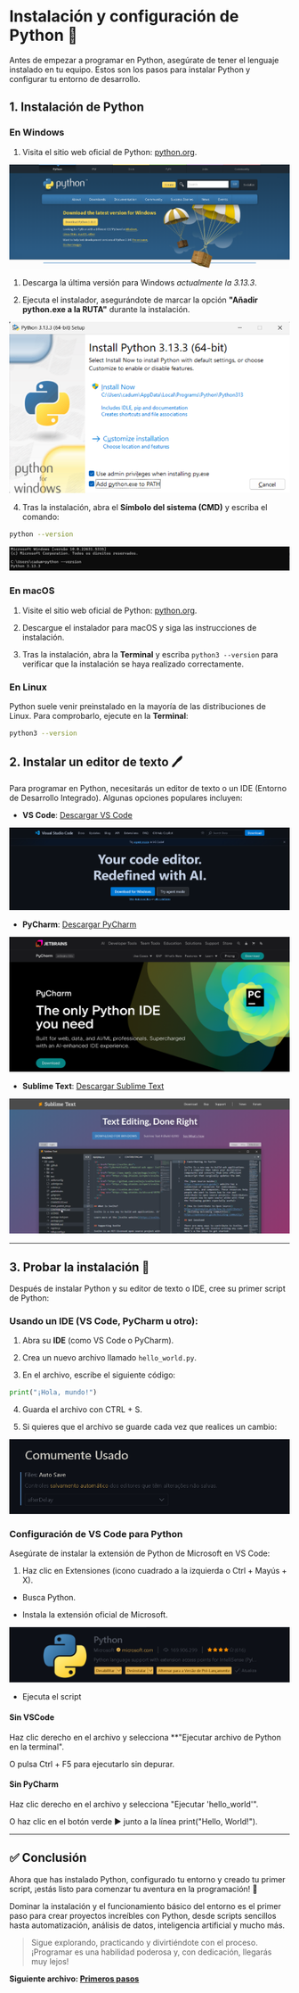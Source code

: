 # Instalación y configuración de Python 🐍

Antes de empezar a programar en Python, asegúrate de tener el lenguaje instalado en tu equipo. Estos son los pasos para instalar Python y configurar tu entorno de desarrollo.

## 1. Instalación de Python

### En Windows

1. Visita el sitio web oficial de Python: [python.org](https://www.python.org/downloads/).

![alt text](/assets/PythonInWindows.png)

1. Descarga la última versión para Windows *actualmente la 3.13.3*.

1. Ejecuta el instalador, asegurándote de marcar la opción **"Añadir python.exe a la RUTA"** durante la instalación.

![texto alternativo](/assets/PythonInWindows2.png)

4. Tras la instalación, abra el **Símbolo del sistema (CMD)** y escriba el comando:

```bash
python --version
```

![texto alternativo](/assets/PythonInWindows3.png)

### En macOS

1. Visite el sitio web oficial de Python: [python.org](https://www.python.org/downloads/).

2. Descargue el instalador para macOS y siga las instrucciones de instalación.

3. Tras la instalación, abra la **Terminal** y escriba `python3 --version` para verificar que la instalación se haya realizado correctamente.

### En Linux

Python suele venir preinstalado en la mayoría de las distribuciones de Linux. Para comprobarlo, ejecute en la **Terminal**:

```bash
python3 --version
```

## 2. Instalar un editor de texto 🖊️

Para programar en Python, necesitarás un editor de texto o un IDE (Entorno de Desarrollo Integrado). Algunas opciones populares incluyen:

- **VS Code**: [Descargar VS Code](https://code.visualstudio.com/)

![Sitio de VS Code](/assets/VscodeSite.png)

- **PyCharm**: [Descargar PyCharm](https://www.jetbrains.com/pycharm/)

![Sitio de Pycharm](/assets/PycharmSite.png)

- **Sublime Text**: [Descargar Sublime Text](https://www.sublimetext.com/)

![Sitio de Sublime](/assets/SublimeSite.png)

---

## 3. Probar la instalación 🧪

Después de instalar Python y su editor de texto o IDE, cree su primer script de Python:

### Usando un IDE (VS Code, PyCharm u otro):

1. Abra su **IDE** (como VS Code o PyCharm).

2. Crea un nuevo archivo llamado `hello_world.py`.

3. En el archivo, escribe el siguiente código:

```python
print("¡Hola, mundo!")
```

4. Guarda el archivo con CTRL + S.

5. Si quieres que el archivo se guarde cada vez que realices un cambio:

![Guardado automático](/assets/AutoSaveConfig.png)

### Configuración de VS Code para Python

Asegúrate de instalar la extensión de Python de Microsoft en VS Code:

1. Haz clic en Extensiones (icono cuadrado a la izquierda o Ctrl + Mayús + X).

- Busca Python.

- Instala la extensión oficial de Microsoft.

![texto alternativo](/assets/PythonExtension.png)

- Ejecuta el script

#### Sin VSCode

Haz clic derecho en el archivo y selecciona **"Ejecutar archivo de Python en la terminal".

O pulsa Ctrl + F5 para ejecutarlo sin depurar.

#### Sin PyCharm

Haz clic derecho en el archivo y selecciona "Ejecutar 'hello_world'".

O haz clic en el botón verde ▶️ junto a la línea print("Hello, World!").

---

## ✅ Conclusión

Ahora que has instalado Python, configurado tu entorno y creado tu primer script, ¡estás listo para comenzar tu aventura en la programación! 🚀

Dominar la instalación y el funcionamiento básico del entorno es el primer paso para crear proyectos increíbles con Python, desde scripts sencillos hasta automatización, análisis de datos, inteligencia artificial y mucho más.

> Sigue explorando, practicando y divirtiéndote con el proceso. ¡Programar es una habilidad poderosa y, con dedicación, llegarás muy lejos!

**Siguiente archivo: [Primeros pasos](./primeros-pasos.md)**